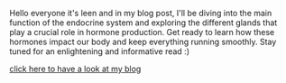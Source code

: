 Hello everyone it's leen and in my blog post, I'll be diving into the main function of the endocrine system and exploring the different glands that play a crucial role in hormone production. Get ready to learn how these hormones impact our body and keep everything running smoothly. Stay tuned for an enlightening and informative read :)

[click here to have a look at my blog](url)
